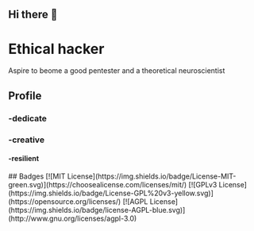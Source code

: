 ## Hi there 👋

# Ethical hacker

Aspire to beome a good pentester and a theoretical neuroscientist

## Profile
###  -dedicate
###  -creative
#### -resilient 



</p>
## Badges
[![MIT License](https://img.shields.io/badge/License-MIT-green.svg)](https://choosealicense.com/licenses/mit/)
[![GPLv3 License](https://img.shields.io/badge/License-GPL%20v3-yellow.svg)](https://opensource.org/licenses/)
[![AGPL License](https://img.shields.io/badge/license-AGPL-blue.svg)](http://www.gnu.org/licenses/agpl-3.0)

